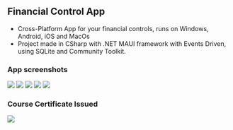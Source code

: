 ## Financial Control App
- Cross-Platform App for your financial controls, runs on Windows, Android, iOS and MacOs
- Project made in CSharp with .NET MAUI framework with Events Driven, using SQLite and Community Toolkit.
### App screenshots
<img src="MainPage.png">
<img src="PgAdd.png">
<img src="NewTransactions.png">
<img src="PgEdit.png">
<img src="DisplayAlert.png">

### Course Certificate Issued

<img src="certificado-udemy.jpg">
